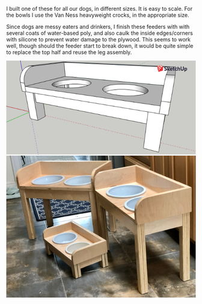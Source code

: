 I built one of these for all our dogs, in different sizes. It is easy to
scale. For the bowls I use the Van Ness heavyweight crocks, in the appropriate
size.

Since dogs are messy eaters and drinkers, I finish these feeders with with
several coats of water-based poly, and also caulk the inside edges/corners
with silicone to prevent water damage to the plywood. This seems to work well,
though should the feeder start to break down, it would be quite simple to
replace the top half and reuse the leg assembly.

![](dogfeeder.png)
![](../gallery/pics/IMG_4725.png)

